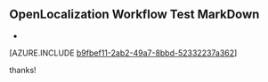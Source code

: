 ## OpenLocalization Workflow Test MarkDown
* 

[AZURE.INCLUDE [b9fbef11-2ab2-49a7-8bbd-52332237a362](calleeMd1.md)]

 
thanks!